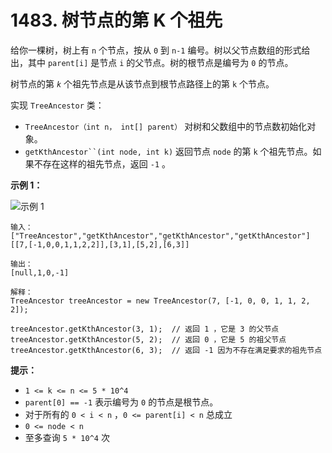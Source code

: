 # 1483. 树节点的第 K 个祖先

给你一棵树，树上有 `n` 个节点，按从 `0` 到 `n-1` 编号。树以父节点数组的形式给出，其中 `parent[i]` 是节点 `i` 的父节点。树的根节点是编号为 `0` 的节点。

树节点的第 *`k`* 个祖先节点是从该节点到根节点路径上的第 `k` 个节点。

实现 `TreeAncestor` 类：

- `TreeAncestor（int n， int[] parent）` 对树和父数组中的节点数初始化对象。
- `getKthAncestor``(int node, int k)` 返回节点 `node` 的第 `k` 个祖先节点。如果不存在这样的祖先节点，返回 `-1` 。

**示例 1：**

![示例 1](https://assets.leetcode-cn.com/aliyun-lc-upload/uploads/2020/06/14/1528_ex1.png)

```()
输入：
["TreeAncestor","getKthAncestor","getKthAncestor","getKthAncestor"]
[[7,[-1,0,0,1,1,2,2]],[3,1],[5,2],[6,3]]

输出：
[null,1,0,-1]

解释：
TreeAncestor treeAncestor = new TreeAncestor(7, [-1, 0, 0, 1, 1, 2, 2]);

treeAncestor.getKthAncestor(3, 1);  // 返回 1 ，它是 3 的父节点
treeAncestor.getKthAncestor(5, 2);  // 返回 0 ，它是 5 的祖父节点
treeAncestor.getKthAncestor(6, 3);  // 返回 -1 因为不存在满足要求的祖先节点
```

**提示：**

- `1 <= k <= n <= 5 * 10^4`
- `parent[0] == -1` 表示编号为 `0` 的节点是根节点。
- 对于所有的 `0 < i < n` ，`0 <= parent[i] < n` 总成立
- `0 <= node < n`
- 至多查询 `5 * 10^4` 次
